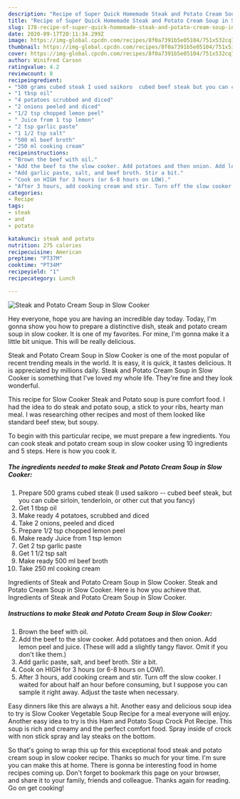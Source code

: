 ```yaml
---
description: "Recipe of Super Quick Homemade Steak and Potato Cream Soup in Slow Cooker"
title: "Recipe of Super Quick Homemade Steak and Potato Cream Soup in Slow Cooker"
slug: 178-recipe-of-super-quick-homemade-steak-and-potato-cream-soup-in-slow-cooker
date: 2020-09-17T20:11:34.299Z
image: https://img-global.cpcdn.com/recipes/8f0a7391b5e05104/751x532cq70/steak-and-potato-cream-soup-in-slow-cooker-recipe-main-photo.jpg
thumbnail: https://img-global.cpcdn.com/recipes/8f0a7391b5e05104/751x532cq70/steak-and-potato-cream-soup-in-slow-cooker-recipe-main-photo.jpg
cover: https://img-global.cpcdn.com/recipes/8f0a7391b5e05104/751x532cq70/steak-and-potato-cream-soup-in-slow-cooker-recipe-main-photo.jpg
author: Winifred Carson
ratingvalue: 4.2
reviewcount: 8
recipeingredient:
- "500 grams cubed steak I used saikoro  cubed beef steak but you can cube sirloin tenderloin or other cut that you fancy"
- "1 tbsp oil"
- "4 potatoes scrubbed and diced"
- "2 onions peeled and diced"
- "1/2 tsp chopped lemon peel"
- " Juice from 1 tsp lemon"
- "2 tsp garlic paste"
- "1 1/2 tsp salt"
- "500 ml beef broth"
- "250 ml cooking cream"
recipeinstructions:
- "Brown the beef with oil."
- "Add the beef to the slow cooker. Add potatoes and then onion. Add lemon peel and juice. (These will add a slightly tangy flavor. Omit if you don&#39;t like them.)"
- "Add garlic paste, salt, and beef broth. Stir a bit."
- "Cook on HIGH for 3 hours (or 6-8 hours on LOW)."
- "After 3 hours, add cooking cream and stir. Turn off the slow cooker. I waited for about half an hour before consuming, but I suppose you can sample it right away. Adjust the taste when necessary."
categories:
- Recipe
tags:
- steak
- and
- potato

katakunci: steak and potato 
nutrition: 275 calories
recipecuisine: American
preptime: "PT37M"
cooktime: "PT34M"
recipeyield: "1"
recipecategory: Lunch

---
```



![Steak and Potato Cream Soup in Slow Cooker](https://img-global.cpcdn.com/recipes/8f0a7391b5e05104/751x532cq70/steak-and-potato-cream-soup-in-slow-cooker-recipe-main-photo.jpg)

Hey everyone, hope you are having an incredible day today. Today, I'm gonna show you how to prepare a distinctive dish, steak and potato cream soup in slow cooker. It is one of my favorites. For mine, I'm gonna make it a little bit unique. This will be really delicious.

Steak and Potato Cream Soup in Slow Cooker is one of the most popular of recent trending meals in the world. It is easy, it is quick, it tastes delicious. It is appreciated by millions daily. Steak and Potato Cream Soup in Slow Cooker is something that I've loved my whole life. They're fine and they look wonderful.

This recipe for Slow Cooker Steak and Potato soup is pure comfort food. I had the idea to do steak and potato soup, a stick to your ribs, hearty man meal. I was researching other recipes and most of them looked like standard beef stew, but soupy.


To begin with this particular recipe, we must prepare a few ingredients. You can cook steak and potato cream soup in slow cooker using 10 ingredients and 5 steps. Here is how you cook it.

<!--inarticleads1-->

##### The ingredients needed to make Steak and Potato Cream Soup in Slow Cooker:

1. Prepare 500 grams cubed steak (I used saikoro -- cubed beef steak, but you can cube sirloin, tenderloin, or other cut that you fancy)
1. Get 1 tbsp oil
1. Make ready 4 potatoes, scrubbed and diced
1. Take 2 onions, peeled and diced
1. Prepare 1/2 tsp chopped lemon peel
1. Make ready  Juice from 1 tsp lemon
1. Get 2 tsp garlic paste
1. Get 1 1/2 tsp salt
1. Make ready 500 ml beef broth
1. Take 250 ml cooking cream


Ingredients of Steak and Potato Cream Soup in Slow Cooker. Steak and Potato Cream Soup in Slow Cooker. Here is how you achieve that. Ingredients of Steak and Potato Cream Soup in Slow Cooker. 

<!--inarticleads2-->

##### Instructions to make Steak and Potato Cream Soup in Slow Cooker:

1. Brown the beef with oil.
1. Add the beef to the slow cooker. Add potatoes and then onion. Add lemon peel and juice. (These will add a slightly tangy flavor. Omit if you don&#39;t like them.)
1. Add garlic paste, salt, and beef broth. Stir a bit.
1. Cook on HIGH for 3 hours (or 6-8 hours on LOW).
1. After 3 hours, add cooking cream and stir. Turn off the slow cooker. I waited for about half an hour before consuming, but I suppose you can sample it right away. Adjust the taste when necessary.


Easy dinners like this are always a hit. Another easy and delicious soup idea to try is Slow Cooker Vegetable Soup Recipe for a meal everyone will enjoy. Another easy idea to try is this Ham and Potato Soup Crock Pot Recipe. This soup is rich and creamy and the perfect comfort food. Spray inside of crock with non stick spray and lay steaks on the bottom. 

So that's going to wrap this up for this exceptional food steak and potato cream soup in slow cooker recipe. Thanks so much for your time. I'm sure you can make this at home. There is gonna be interesting food in home recipes coming up. Don't forget to bookmark this page on your browser, and share it to your family, friends and colleague. Thanks again for reading. Go on get cooking!
